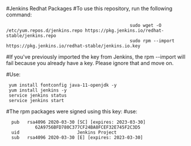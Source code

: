 #Jenkins Redhat Packages
#To use this repository, run the following command:

                                                   sudo wget -O /etc/yum.repos.d/jenkins.repo https://pkg.jenkins.io/redhat-stable/jenkins.repo
                                                   sudo rpm --import https://pkg.jenkins.io/redhat-stable/jenkins.io.key
  
#If you've previously imported the key from Jenkins, the rpm --import will fail because you already have a key. Please ignore that and move on.

#Use:

     yum install fontconfig java-11-openjdk -y
     yum install jenkins -y
     service jenkins status
     service jenkins start
  
#The rpm packages were signed using this key:
#use:

      pub   rsa4096 2020-03-30 [SC] [expires: 2023-03-30]
               62A9756BFD780C377CF24BA8FCEF32E745F2C3D5
      uid                      Jenkins Project 
      sub   rsa4096 2020-03-30 [E] [expires: 2023-03-30]

